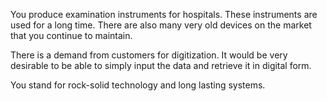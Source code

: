 You produce examination instruments for hospitals. These instruments are used for a long time. There are also many very old devices on the market that you continue to maintain.

There is a demand from customers for digitization. It would be very desirable to be able to simply input the data and retrieve it in digital form.

You stand for rock-solid technology and long lasting systems.
